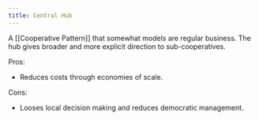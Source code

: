 ```yaml
---
title: Central Hub
---
```


A [[Cooperative Pattern]] that somewhat models are regular business.  The hub
gives broader and more explicit direction to sub-cooperatives.

Pros:
- Reduces costs through economies of scale.

Cons:
- Looses local decision making and reduces democratic management.
